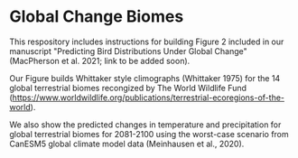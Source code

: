 # Global Change Biomes

This respository includes instructions for building Figure 2 included in our manuscript "Predicting Bird Distributions Under Global Change" (MacPherson et al. 2021; link to be added soon). 

Our Figure builds Whittaker style climographs (Whittaker 1975) for the 14 global terrestrial biomes recongized by The World Wildlife Fund (https://www.worldwildlife.org/publications/terrestrial-ecoregions-of-the-world).

We also show the predicted changes in temperature and precipitation for global terrestrial biomes for 2081-2100 using the worst-case scenario from CanESM5 global climate model data (Meinhausen et al., 2020).
